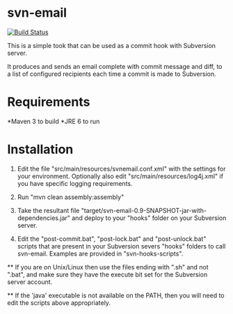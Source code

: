 svn-email
=========

[![Build Status](https://secure.travis-ci.org/adamretter/svn-email.png)](http://travis-ci.org/adamretter/svn-email)

This is a simple took that can be used as a commit hook with Subversion server.

It produces and sends an email complete with commit message and diff, to a list
of configured recipients each time a commit is made to Subversion.

Requirements
============
*Maven 3 to build
*JRE 6 to run


Installation
============
1) Edit the file "src/main/resources/svnemail.conf.xml" with the settings for
your environment.
Optionally also edit "src/main/resources/log4j.xml" if you have specific logging
requirements.

2) Run "mvn clean assembly:assembly"

3) Take the resultant file
"target/svn-email-0.9-SNAPSHOT-jar-with-dependencies.jar" and deploy to your
"hooks" folder on your Subversion server.

4) Edit the "post-commit.bat", "post-lock.bat" and "post-unlock.bat" scripts
that are present in your Subversion severs "hooks" folders to call svn-email.
Examples are provided in "svn-hooks-scripts".

** If you are on Unix/Linux then use the files ending with ".sh" and not ".bat",
and make sure they have the execute bit set for the Subversion server account.

** If the 'java' executable is not available on the PATH, then you will need to
edit the scripts above appropriately.
